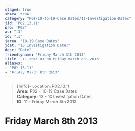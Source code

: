 ```yaml
---  
staged: true  
share: true  
category: "P02/10-to-19-Case-Dates/13-Investigation-Dates"  
jid: "P02.13.11"  
pro: "P02"  
ac: "13"  
id: "11"  
jarea: "10-19 Case Dates"  
jcat: "13 Investigation Dates"  
desc: "Date"  
friendlyname: "Friday March 8th 2013"  
title: "11-2013-03-08-Friday-March-8th-2013"  
aliases:   
- "P02.13.11"  
- "Friday March 8th 2013"  
---  
```

>[!info]- Location: P02.13.11  
>**Area:** P02 - 10-19 Case Dates  
>**Category:** 13 - 13 Investigation Dates  
>**ID:** 11 - Friday March 8th 2013  
  
# Friday March 8th 2013  
